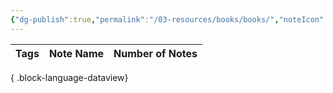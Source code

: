 ```yaml
---
{"dg-publish":true,"permalink":"/03-resources/books/books/","noteIcon":"","created":"2025-01-01T05:43:18.504+01:00","updated":"2025-01-01T06:08:01.783+01:00"}
---
```


| Tags | Note Name | Number of Notes |
| ---- | --------- | --------------- |

{ .block-language-dataview}